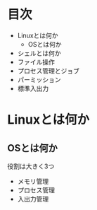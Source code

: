 # 目次

- Linuxとは何か
  - OSとは何か
- シェルとは何か
- ファイル操作
- プロセス管理とジョブ
- パーミッション
- 標準入出力 

# Linuxとは何か

## OSとは何か

役割は大きく3つ
- メモリ管理
- プロセス管理
- 入出力管理





